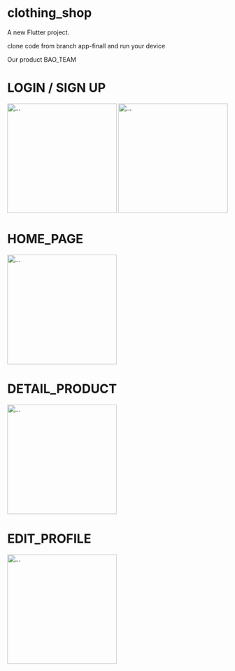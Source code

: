 # clothing_shop
A new Flutter project.

clone code from branch app-finall and run your device  

Our product BAO_TEAM


<h1> LOGIN / SIGN UP</h1>
<div> <img src="https://user-images.githubusercontent.com/89563696/205998669-6bd7d5e0-44f6-4381-9715-340851ded7b7.png" alt="..." width="250" />
<img src="https://user-images.githubusercontent.com/89563696/205998917-55b6c2d6-5efb-45c8-95a3-4082ea44fe6c.png" alt="..." width="250" /> </div>



<h1> HOME_PAGE </h1>
<img src="https://user-images.githubusercontent.com/89563696/205999051-81e65942-64e3-4a14-80c2-d58d5a60ccff.png" alt="..." width="250" />


<h1> DETAIL_PRODUCT </h1>
<img src="https://user-images.githubusercontent.com/89563696/205999115-91d0587b-1c39-4de4-adb6-fc511efd304e.png" alt="..." width="250" />



<h1> EDIT_PROFILE </h1>
<img src="https://user-images.githubusercontent.com/89563696/205999204-99ac354e-2a57-477f-ae66-87c5462548bf.png" alt="..." width="250" />
